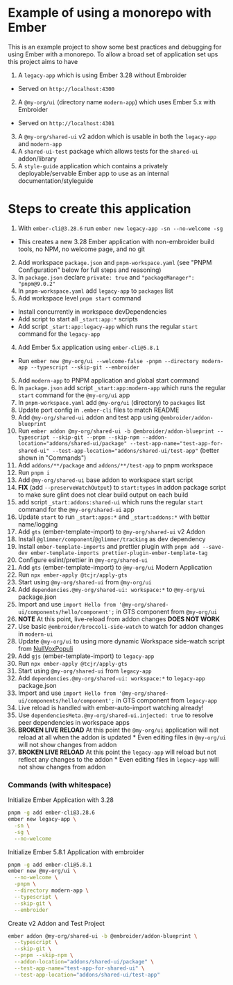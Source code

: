 # Example of using a monorepo with Ember

This is an example project to show some best practices and debugging for using Ember with a monorepo.
To allow a broad set of application set ups this project aims to have

1. A `legacy-app` which is using Ember 3.28 without Embroider
  * Served on `http://localhost:4300`
2. A `@my-org/ui` (directory name `modern-app`) which uses Ember 5.x with Embroider
  * Served on `http://localhost:4301`
3. A `@my-org/shared-ui` v2 addon which is usable in both the `legacy-app` and `modern-app`
4. A `shared-ui-test` package which allows tests for the `shared-ui` addon/library
5. A `style-guide` application which contains a privately deployable/servable Ember app to use as an internal documentation/styleguide

# Steps to create this application

1. With `ember-cli@3.28.6` run `ember new legacy-app -sn --no-welcome -sg`
  * This creates a new 3.28 Ember application with non-embroider build tools, no NPM, no welcome page, and no git
2. Add workspace `package.json` and `pnpm-workspace.yaml` (see "PNPM Configuration" below for full steps and reasoning)
  1. In `package.json` declare `private: true` and `"packageManager": "pnpm@9.0.2"`
  2. In `pnpm-workspace.yaml` add `legacy-app` to `packages` list
3. Add workspace level `pnpm start` command
  * Install concurrently in workspace devDependencies
  * Add script to start all `_start:app:*` scripts
  * Add script `_start:app:legacy-app` which runs the regular `start` command for the `legacy-app`
4. Add Ember 5.x application using `ember-cli@5.8.1`
  * Run `ember new @my-org/ui --welcome-false -pnpm --directory modern-app --typescript --skip-git --embroider`
5. Add `modern-app` to PNPM application and global start command
  1. In `package.json` add script `_start:app:modern-app` which runs the regular `start` command for the `@my-org/ui` app
  2. In `pnpm-workspace.yaml` add `@my-org/ui` (directory) to `packages` list
  3. Update port config in `.ember-cli` files to match README
6. Add `@my-org/shared-ui` addon and test app using `@embroider/addon-blueprint`
  1. Run `ember addon @my-org/shared-ui -b @embroider/addon-blueprint --typescript --skip-git --pnpm --skip-npm --addon-location="addons/shared-ui/package" --test-app-name="test-app-for-shared-ui" --test-app-location="addons/shared-ui/test-app"` (better shown in "Commands")
  2. Add `addons/**/package` and `addons/**/test-app` to pnpm workspace
  3. Run `pnpm i`
7. Add `@my-org/shared-ui` base addon to workspace start script
  1. **FIX** (add `--preserveWatchOutput`) to `start:types` in addon package script to make sure glint does not clear build output on each build
  2. add script `_start:addons:shared-ui` which runs the regular `start` command for the `@my-org/shared-ui` app
  3. Update `start` to run `_start:apps:*` and `_start:addons:*` with better name/logging
8. Add `gts` (ember-template-import) to `@my-org/shared-ui` v2 Addon
  1. Install `@glimmer/component`/`@glimmer/tracking` as dev dependency
  2. Install `ember-template-imports` and prettier plugin with `pnpm add --save-dev ember-template-imports prettier-plugin-ember-template-tag`
  3. Configure eslint/prettier in `@my-org/shared-ui`
9. Add `gts` (ember-template-import) to `@my-org/ui` Modern Application
  1. Run `npx ember-apply @tcjr/apply-gts`
10. Start using `@my-org/shared-ui` from `@my-org/ui`
  1. Add `dependencies.@my-org/shared-ui: workspace:*` to `@my-org/ui` package.json
  2. Import and use `import Hello from '@my-org/shared-ui/components/hello/component';` in GTS component from `@my-org/ui`
  3. **NOTE** At this point, live-reload from addon changes **DOES NOT WORK**
11. Use basic `@embroider/broccoli-side-watch` to watch for addon changes in `modern-ui`
12. Update `@my-org/ui` to using more dynamic Workspace side-watch script from [NullVoxPopuli](https://github.com/embroider-build/embroider/issues/1892#issuecomment-2090856072)
13. Add `gjs` (ember-template-import) to `legacy-app`
  1. Run `npx ember-apply @tcjr/apply-gts`
10. Start using `@my-org/shared-ui` from `legacy-app`
  1. Add `dependencies.@my-org/shared-ui: workspace:*` to `legacy-app` package.json
  2. Import and use `import Hello from '@my-org/shared-ui/components/hello/component';` in GTS component from `legacy-app`
  3. Live reload is handled with ember-auto-import watching already!
11. Use `dependenciesMeta.@my-org/shared-ui.injected: true` to resolve peer dependencies in workspace apps
  1. **BROKEN LIVE RELOAD** At this point the `@my-org/ui` application will not reload at all when the addon is updated
    * Even editing files in `@my-org/ui` will not show changes from addon
  2. **BROKEN LIVE RELOAD** At this point the `legacy-app` will reload but not reflect any changes to the addon
    * Even editing files in `legacy-app` will not show changes from addon

### Commands (with whitespace)

Initialize Ember Application with 3.28

```sh
pnpm -g add ember-cli@3.28.6
ember new legacy-app \
  -sn \
  -sg \
  --no-welcome
```

Initialize Ember 5.8.1 Application with embroider

```sh
pnpm -g add ember-cli@5.8.1
ember new @my-org/ui \
  --no-welcome \
  -pnpm \
  --directory modern-app \
  --typescript \
  --skip-git \
  --embroider
```

Create v2 Addon and Test Project

```sh
ember addon @my-org/shared-ui -b @embroider/addon-blueprint \
  --typescript \
  --skip-git \
  --pnpm --skip-npm \
  --addon-location="addons/shared-ui/package" \
  --test-app-name="test-app-for-shared-ui" \
  --test-app-location="addons/shared-ui/test-app"
```